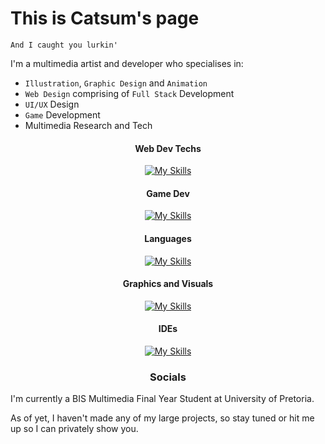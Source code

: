 # This is Catsum's page
 `And I caught you lurkin'`



I'm a multimedia artist and developer who specialises in:
- `Illustration`, `Graphic Design` and `Animation`
- `Web Design` comprising of `Full Stack` Development
- `UI/UX` Design
- `Game` Development
- Multimedia Research and Tech

<div align="center">

#### Web Dev Techs

[![My Skills](https://skillicons.dev/icons?i=xd,figma,webpack,jquery,sass,regex,mongodb,express,react,nodejs,bootstrap,tailwind,heroku,mysql,php,&perline=5)](https://skillicons.dev)

#### Game Dev

[![My Skills](https://skillicons.dev/icons?i=godot,unity,gamemakerstudio,haxeflixel&perline=5)](https://skillicons.dev)

#### Languages

[![My Skills](https://skillicons.dev/icons?i=js,ts,html,css,java,cpp,cs,dotnet,haxe&perline=5)](https://skillicons.dev)

#### Graphics and Visuals

[![My Skills](https://skillicons.dev/icons?i=ae,pr,ai,sketchup,autocad&perline=5)](https://skillicons.dev)

#### IDEs

[![My Skills](https://skillicons.dev/icons?i=vscode,visualstudio,idea,&perline=5)](https://skillicons.dev)

### Socials

</div>


I'm currently a BIS Multimedia Final Year Student at University of Pretoria.

As of yet, I haven't made any of my large projects, so stay tuned or hit me up so I can privately show you.

